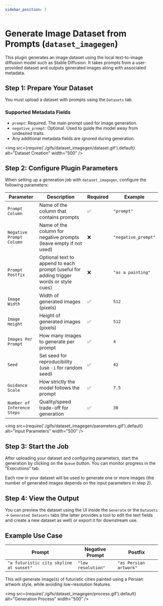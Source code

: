 ```yaml
---
sidebar_position: 7
---
```


# Generate Image Dataset from Prompts (`dataset_imagegen`)

This plugin generates an image dataset using the local text-to-image diffusion model such as Stable Diffusion. It takes prompts from a user-provided dataset and outputs generated images along with associated metadata.

## Step 1: Prepare Your Dataset

You must upload a dataset with prompts using the `Datasets` tab.

### Supported Metadata Fields

- `prompt`: Required. The main prompt used for image generation.
- `negative_prompt`: Optional. Used to guide the model away from undesired traits.
- Any additional metadata fields are ignored during generation.

<img src={require('./gifs/dataset_imagegen/dataset.gif').default} alt="Dataset Creation" width="500" />

## Step 2: Configure Plugin Parameters

When setting up a generation job with `dataset_imagegen`, configure the following parameters:

| Parameter | Description | Required | Example |
|----------|-------------|----------|---------|
| `Prompt Column` | Name of the column that contains prompts | ✅ | `"prompt"` |
| `Negative Prompt Column` | Name of the column for negative prompts (leave empty if not used) | ❌ | `"negative_prompt"` |
| `Prompt Postfix` | Optional text to append to each prompt (useful for adding trigger words or style cues) | ❌ | `"as a painting"` |
| `Image Width` | Width of generated images (pixels) | ✅ | `512` |
| `Image Height` | Height of generated images (pixels) | ✅ | `512` |
| `Images Per Prompt` | How many images to generate per prompt | ✅ | `4` |
| `Seed` | Set seed for reproducibility (use `-1` for random seed) | ✅ | `42` |
| `Guidance Scale` | How strictly the model follows the prompt | ✅ | `7.5` |
| `Number of Inference Steps` | Quality/speed trade-off for generation | ✅ | `30` |

<img src={require('./gifs/dataset_imagegen/parameters.gif').default} alt="Input Parameters" width="500" />

## Step 3: Start the Job

After uploading your dataset and configuring parameters, start the generation by clicking on the `Queue` button. You can monitor progress in the "Executions" tab.

Each row in your dataset will be used to generate one or more images (the number of generated images depends on the input parameters in step 2).

## Step 4: View the Output

You can preview the dataset using the UI inside the `Generate` or the `Datasets` -> `Generated Datasets` tabs (the latter provides a tool to edit the text fields and create a new dataset as well) or export it for downstream use.

## Example Use Case

| Prompt | Negative Prompt | Postfix |
|--------|------------------|---------|
| `"a futuristic city skyline at sunset"` | `"low resolution"` | `"as Persian artwork"` |

This will generate image(s) of futuristic cities painted using a Persian artwork style, while avoiding low-resolution features.

<img src={require('./gifs/dataset_imagegen/process.gif').default} alt="Generation Process" width="500" />
